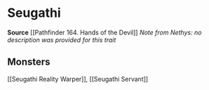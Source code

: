﻿---
id: '346'
name: Seugathi
rarity: Common
source: '[[DATABASE/source/Pathfinder 164. Hands of the Devil|Pathfinder #164: Hands
  of the Devil]]'
trait:
- Seugathi
type: Trait

---
# Seugathi

**Source** [[Pathfinder 164. Hands of the Devil]]
_Note from Nethys: no description was provided for this trait_

## Monsters

[[Seugathi Reality Warper]], [[Seugathi Servant]]